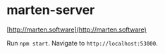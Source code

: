 # marten-server

[http://marten.software](http://marten.software)


Run `npm start`. Navigate to `http://localhost:53000`.

